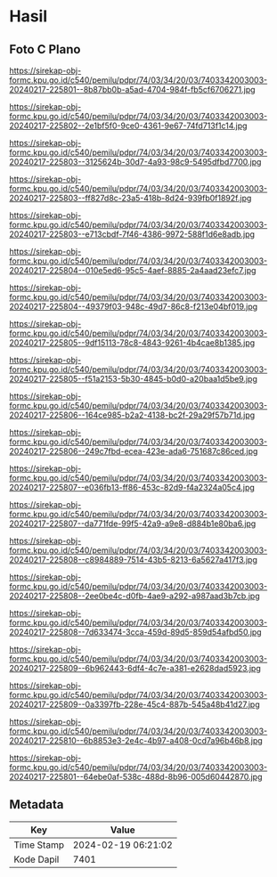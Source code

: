 # Hasil

## Foto C Plano

https://sirekap-obj-formc.kpu.go.id/c540/pemilu/pdpr/74/03/34/20/03/7403342003003-20240217-225801--8b87bb0b-a5ad-4704-984f-fb5cf6706271.jpg

https://sirekap-obj-formc.kpu.go.id/c540/pemilu/pdpr/74/03/34/20/03/7403342003003-20240217-225802--2e1bf5f0-9ce0-4361-9e67-74fd713f1c14.jpg

https://sirekap-obj-formc.kpu.go.id/c540/pemilu/pdpr/74/03/34/20/03/7403342003003-20240217-225803--3125624b-30d7-4a93-98c9-5495dfbd7700.jpg

https://sirekap-obj-formc.kpu.go.id/c540/pemilu/pdpr/74/03/34/20/03/7403342003003-20240217-225803--ff827d8c-23a5-418b-8d24-939fb0f1892f.jpg

https://sirekap-obj-formc.kpu.go.id/c540/pemilu/pdpr/74/03/34/20/03/7403342003003-20240217-225803--e713cbdf-7f46-4386-9972-588f1d6e8adb.jpg

https://sirekap-obj-formc.kpu.go.id/c540/pemilu/pdpr/74/03/34/20/03/7403342003003-20240217-225804--010e5ed6-95c5-4aef-8885-2a4aad23efc7.jpg

https://sirekap-obj-formc.kpu.go.id/c540/pemilu/pdpr/74/03/34/20/03/7403342003003-20240217-225804--49379f03-948c-49d7-86c8-f213e04bf019.jpg

https://sirekap-obj-formc.kpu.go.id/c540/pemilu/pdpr/74/03/34/20/03/7403342003003-20240217-225805--9df15113-78c8-4843-9261-4b4cae8b1385.jpg

https://sirekap-obj-formc.kpu.go.id/c540/pemilu/pdpr/74/03/34/20/03/7403342003003-20240217-225805--f51a2153-5b30-4845-b0d0-a20baa1d5be9.jpg

https://sirekap-obj-formc.kpu.go.id/c540/pemilu/pdpr/74/03/34/20/03/7403342003003-20240217-225806--164ce985-b2a2-4138-bc2f-29a29f57b71d.jpg

https://sirekap-obj-formc.kpu.go.id/c540/pemilu/pdpr/74/03/34/20/03/7403342003003-20240217-225806--249c7fbd-ecea-423e-ada6-751687c86ced.jpg

https://sirekap-obj-formc.kpu.go.id/c540/pemilu/pdpr/74/03/34/20/03/7403342003003-20240217-225807--e036fb13-ff86-453c-82d9-f4a2324a05c4.jpg

https://sirekap-obj-formc.kpu.go.id/c540/pemilu/pdpr/74/03/34/20/03/7403342003003-20240217-225807--da771fde-99f5-42a9-a9e8-d884b1e80ba6.jpg

https://sirekap-obj-formc.kpu.go.id/c540/pemilu/pdpr/74/03/34/20/03/7403342003003-20240217-225808--c8984889-7514-43b5-8213-6a5627a417f3.jpg

https://sirekap-obj-formc.kpu.go.id/c540/pemilu/pdpr/74/03/34/20/03/7403342003003-20240217-225808--2ee0be4c-d0fb-4ae9-a292-a987aad3b7cb.jpg

https://sirekap-obj-formc.kpu.go.id/c540/pemilu/pdpr/74/03/34/20/03/7403342003003-20240217-225808--7d633474-3cca-459d-89d5-859d54afbd50.jpg

https://sirekap-obj-formc.kpu.go.id/c540/pemilu/pdpr/74/03/34/20/03/7403342003003-20240217-225809--6b962443-6df4-4c7e-a381-e2628dad5923.jpg

https://sirekap-obj-formc.kpu.go.id/c540/pemilu/pdpr/74/03/34/20/03/7403342003003-20240217-225809--0a3397fb-228e-45c4-887b-545a48b41d27.jpg

https://sirekap-obj-formc.kpu.go.id/c540/pemilu/pdpr/74/03/34/20/03/7403342003003-20240217-225810--6b8853e3-2e4c-4b97-a408-0cd7a96b46b8.jpg

https://sirekap-obj-formc.kpu.go.id/c540/pemilu/pdpr/74/03/34/20/03/7403342003003-20240217-225801--64ebe0af-538c-488d-8b96-005d60442870.jpg


## Metadata

| Key        | Value               |
| ---------- | ------------------- |
| Time Stamp | 2024-02-19 06:21:02 |
| Kode Dapil | 7401                |




